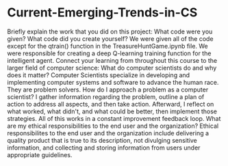 # Current-Emerging-Trends-in-CS
Briefly explain the work that you did on this project: What code were you given? What code did you create yourself?
We were given all of the code except for the qtrain() function in the TreasureHuntGame.ipynb file. We were responsible for creating a deep Q-learning training function for the intelligent agent.
Connect your learning from throughout this course to the larger field of computer science:
What do computer scientists do and why does it matter?
Computer Scientists specialize in developing and implementing computer systems and software to advance the human race. They are problem solvers.
How do I approach a problem as a computer scientist?
I gather information regarding the problem, outline a plan of action to address all aspects, and then take action. Afterward, I reflect on what worked, what didn't, and what could be better, then implement those strategies. All of this works in a constant improvement feedback loop.
What are my ethical responsibilities to the end user and the organization?
Ethical responsibilites to the end user and the organization include delivering a quality product that is true to its description, not divulging sensitive information, and collecting and storing information from users under appropriate guidelines.
